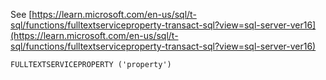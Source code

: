 See [https://learn.microsoft.com/en-us/sql/t-sql/functions/fulltextserviceproperty-transact-sql?view=sql-server-ver16](https://learn.microsoft.com/en-us/sql/t-sql/functions/fulltextserviceproperty-transact-sql?view=sql-server-ver16)
```
FULLTEXTSERVICEPROPERTY ('property')
```
